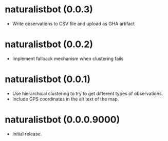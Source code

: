 # naturalistbot (0.0.3)

* Write observations to CSV file and upload as GHA artifact

# naturalistbot (0.0.2)

* Implement fallback mechanism when clustering fails

# naturalistbot (0.0.1)

* Use hierarchical clustering to try to get different types of observations.
* Include GPS coordinates in the alt text of the map.

# naturalistbot (0.0.0.9000)

* Initial release.
